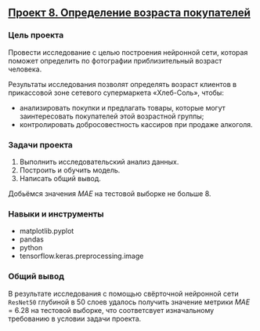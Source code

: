 ## [Проект 8. Определение возраста покупателей](determining-the-age-of-buyers--computer-vision.ipynb)


### Цель проекта

Провести исследование с целью построения нейронной сети, которая поможет определить по фотографии приблизительный возраст человека.

Результаты исследования позволят определять возраст клиентов в прикассовой зоне сетевого супермаркета «Хлеб-Соль», чтобы:
- анализировать покупки и предлагать товары, которые могут заинтересовать покупателей этой возрастной группы;
- контролировать добросовестность кассиров при продаже алкоголя.



### Задачи проекта

1. Выполнить исследовательский анализ данных.
2. Построить и обучить модель.
3. Написать общий вывод.

Добьёмся значения *MAE* на тестовой выборке не больше 8.


### Навыки и инструменты

- matplotlib.pyplot
- pandas
- python
- tensorflow.keras.preprocessing.image


### Общий вывод

В результате исследования с помощью свёрточной нейронной сети `ResNet50` глубиной в 50 слоев удалось получить значение метрики *MAE* = 6.28 на тестовой выборке, что соответсвует изначальному требованию в условии задачи проекта.
